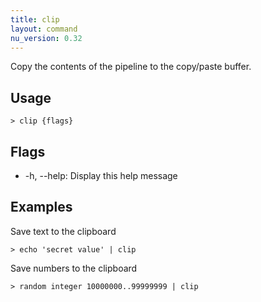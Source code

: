 ```yaml
---
title: clip
layout: command
nu_version: 0.32
---
```


Copy the contents of the pipeline to the copy/paste buffer.

## Usage

```shell
> clip {flags}
```

## Flags

- -h, --help: Display this help message

## Examples

Save text to the clipboard

```shell
> echo 'secret value' | clip
```

Save numbers to the clipboard

```shell
> random integer 10000000..99999999 | clip
```
